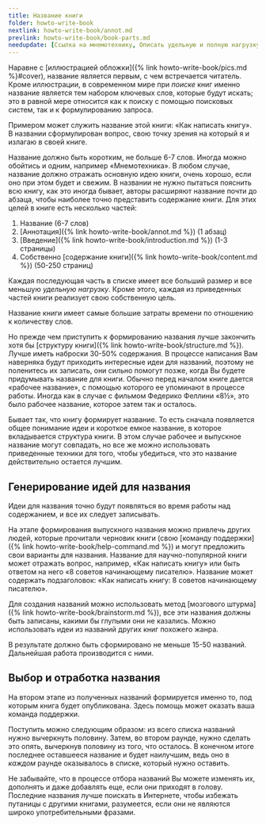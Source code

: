 ```yaml
---
title: Название книги
folder: howto-write-book
nextlink: howto-write-book/annot.md
prevlink: howto-write-book/book-parts.md
needupdate: [Ссылка на мнемотехнику, Описать удельную и полную нагрузку]
---
```


Наравне с [иллюстрацией обложки]({% link howto-write-book/pics.md
%}#cover), название является первым, с чем встречается читатель.
Кроме иллюстрации, в современном мире при *поиске* книг именно
название является тем набором ключевых слов, которые будут искать; это
в равной мере относится как к поиску с помощью поисковых систем, так и
к формулированию запроса.

Примером может служить название этой книги: «Как написать книгу».  В
названии сформулирован вопрос, свою точку зрения на который я и
излагаю в своей книге.

Название должно быть коротким, не больше 6-7 слов.  Иногда можно
обойтись и одним, например «Мнемотехника».  В любом случае, название
должно отражать основную идею книги, очень хорошо, если оно при этом
будет и свежим.  В названии не нужно пытаться пояснить всю книгу, как
это иногда бывает, авторы расширяют название почти до абзаца, чтобы
наиболее точно представить содержание книги.  Для этих целей в книге
есть несколько частей:
1. Название (6-7 слов)
2. [Аннотация]({% link howto-write-book/annot.md %}) (1 абзац)
3. [Введение]({% link howto-write-book/introduction.md %}) (1-3
   страницы)
4. Собственно [содержание книги]({% link howto-write-book/content.md
   %}) (50-250 страниц)

Каждая последующая часть в списке имеет все больший размер и все
меньшую *удельную нагрузку*.  Кроме этого, каждая из приведенных
частей книги реализует свою собственную цель.

Название книги имеет самые большие затраты времени по отношению к
количеству слов.

Но прежде чем приступить к формированию названия лучше закончить хотя
бы [структуру книги]({% link howto-write-book/structure.md %}).  Лучше
иметь наброски 30-50% содержания.  В процессе написания Вам наверняка
будут приходить интересные идеи для названий, поэтому не поленитесь их
записать, они сильно помогут позже, когда Вы будете придумывать
название для книги.  Обычно перед началом книге дается «рабочее
название», с помощью которого ее упоминают в процессе работы.  Иногда
как в случае с фильмом Федерико Феллини «8½», это было рабочее
название, которое затем так и осталось.

Бывает так, что книгу формирует название.  То есть сначала появляется
общее понимание идеи и короткое емкое название, в которое вкладывается
структура книги.  В этом случае рабочее и выпускное название могут
совпадать, но все же можно использовать приведенные техники для того,
чтобы убедиться, что это название действительно остается лучшим.

## Генерирование идей для названия

Идеи для названия точно будут появляться во время работы над
содержанием, и все их следует записывать.

На этапе формирования выпускного названия можно привлечь других людей,
которые прочитали черновик книги (свою [команду поддержки]({% link
howto-write-book/help-command.md %}) и могут предложить свои варианты
для названия.  Название для научно-популярной книги может отражать
вопрос, например, «Как написать книгу» или быть ответом на него «8
советов начинающему писателю».  Название может содержать подзаголовок:
«Как написать книгу: 8 советов начинающему писателю».

Для создания названий можно использовать метод [мозгового штурма]({%
link howto-write-book/brainstorm.md %}), все эти названия должны быть
записаны, какими бы глупыми они не казались.  Можно использовать идеи
из названий других книг похожего жанра.

В результате должно быть сформировано не меньше 15-50 названий.
Дальнейшая работа производится с ними.

## Выбор и отработка названия

На втором этапе из полученных названий формируется именно то, под
которым книга будет опубликована.  Здесь помощь может оказать ваша
команда поддержки.

Поступить можно следующим образом: из всего списка названий нужно
вычеркнуть половину.  Затем, во втором раунде, нужно сделать это
опять, вычеркнув половину из того, что осталось.  В конечном итоге
последнее оставшееся название и будет наилучшим, ведь оно в *каждом*
раунде оказывалось в списке, который нужно оставить.

Не забывайте, что в процессе отбора названий Вы можете изменять их,
дополнять и даже добавлять еще, если они приходят в голову.  Последние
названия лучше поискать в Интернете, чтобы избежать путаницы с другими
книгами, разумеется, если они не являются широко употребительными
фразами.
